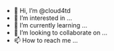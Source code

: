 - 👋 Hi, I’m @cloud4td
- 👀 I’m interested in ...
- 🌱 I’m currently learning ...
- 💞️ I’m looking to collaborate on ...
- 📫 How to reach me ...

<!---
cloud4td/cloud4td is a ✨ special ✨ repository because its `README.md` (this file) appears on your GitHub profile.
You can click the Preview link to take a look at your changes.
--->
